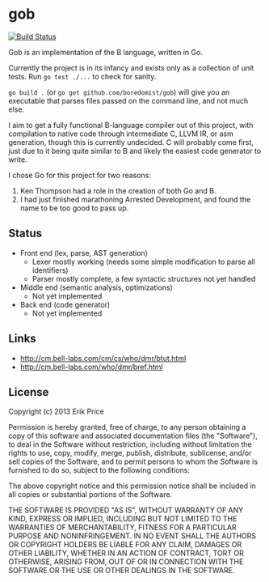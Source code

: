# gob
[![Build Status](https://travis-ci.org/boredomist/gob.png?branch=master)](https://travis-ci.org/boredomist/gob)

Gob is an implementation of the B language, written in Go.

Currently the project is in its infancy and exists only as a
collection of unit tests. Run `go test ./...` to check for sanity.

`go build .` (or `go get github.com/boredomist/gob`) will give you an
executable that parses files passed on the command line, and not much
else.

I aim to get a fully functional B-language compiler out of this
project, with compilation to native code through intermediate C, LLVM
IR, or asm generation, though this is currently undecided. C will
probably come first, just due to it being quite similar to B and
likely the easiest code generator to write.

I chose Go for this project for two reasons:

1. Ken Thompson had a role in the creation of both Go and B.
2. I had just finished marathoning Arrested Development, and found the
name to be too good to pass up.

## Status

* Front end (lex, parse, AST generation)
  * Lexer mostly working (needs some simple modification to parse all
    identifiers)
  * Parser mostly complete, a few syntactic structures not yet handled
* Middle end (semantic analysis, optimizations)
  * Not yet implemented
* Back end (code generator)
  * Not yet implemented

## Links

* http://cm.bell-labs.com/cm/cs/who/dmr/btut.html
* http://cm.bell-labs.com/who/dmr/bref.html

## License

Copyright (c) 2013 Erik Price

Permission is hereby granted, free of charge, to any person obtaining
a copy of this software and associated documentation files (the
"Software"), to deal in the Software without restriction, including
without limitation the rights to use, copy, modify, merge, publish,
distribute, sublicense, and/or sell copies of the Software, and to
permit persons to whom the Software is furnished to do so, subject to
the following conditions:

The above copyright notice and this permission notice shall be
included in all copies or substantial portions of the Software.

THE SOFTWARE IS PROVIDED "AS IS", WITHOUT WARRANTY OF ANY KIND,
EXPRESS OR IMPLIED, INCLUDING BUT NOT LIMITED TO THE WARRANTIES OF
MERCHANTABILITY, FITNESS FOR A PARTICULAR PURPOSE AND
NONINFRINGEMENT. IN NO EVENT SHALL THE AUTHORS OR COPYRIGHT HOLDERS BE
LIABLE FOR ANY CLAIM, DAMAGES OR OTHER LIABILITY, WHETHER IN AN ACTION
OF CONTRACT, TORT OR OTHERWISE, ARISING FROM, OUT OF OR IN CONNECTION
WITH THE SOFTWARE OR THE USE OR OTHER DEALINGS IN THE SOFTWARE.
